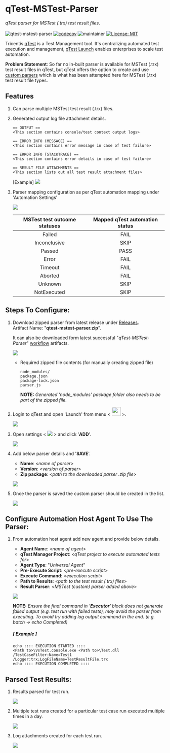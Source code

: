 # **qTest-MSTest-Parser**
*qTest parser for MSTest (.trx) test result files*. </br></br>
![qtest-mstest-parser](https://github.com/abhinavminhas/qtest-mstest-parser/actions/workflows/main.yml/badge.svg)
[![codecov](https://codecov.io/gh/abhinavminhas/qtest-mstest-parser/branch/main/graph/badge.svg?token=JZRDLOU856)](https://codecov.io/gh/abhinavminhas/qtest-mstest-parser)
![maintainer](https://img.shields.io/badge/Creator/Maintainer-abhinavminhas-e65c00)
[![License: MIT](https://img.shields.io/badge/License-MIT-blue.svg)](https://opensource.org/licenses/MIT)

Tricentis [qTest](https://www.tricentis.com/products/unified-test-management-qtest/) is a Test Management tool. It's centralizing automated test execution and management, [qTest Launch](https://www.tricentis.com/resources/qtest-launch-test-automation-management/) enables enterprises to scale test automation.

**Problem Statement**: So far no in-built parser is available for MSTest (.trx) test result files in qTest, but qTest offers the option to create and use [custom parsers](https://documentation.tricentis.com/qtest/od/en/content/launch/automation_host/universal_agent/parsers/develop_custom_test_result_parser_for_universal_agent.htm) which is what has been attempted here for MSTest (.trx) test result file types. </br>

## Features

1. Can parse multiple MSTest test result (.trx) files.
2. Generated output log file attachment details.
   ````
   == OUTPUT == 
   <This section contains console/test context output logs>

   == ERROR INFO (MESSAGE) == 
   <This section contains error message in case of test failure>

   == ERROR INFO (STACKTRACE) == 
   <This section contains error details in case of test failure>
   
   == RESULT FILE ATTACHMENTS == 
   <This section lists out all test result attachment files>
   ````
   [Example]
   <img src="https://user-images.githubusercontent.com/17473202/137570712-1c16433a-f2be-45c9-a857-dd9764a9a915.png" > </img>
3. Parser mapping configuration as per qTest automation mapping under 'Automation Settings'

   <img src="https://user-images.githubusercontent.com/17473202/137570732-af07827f-2519-47bb-bbe3-fe5abf30db0c.png" > </img>

   | MSTest test outcome statuses | Mapped qTest automation status |
   | :---: | :---: |
   | Failed | FAIL |
   | Inconclusive | SKIP |
   | Passed | PASS |
   | Error | FAIL |
   | Timeout | FAIL |
   | Aborted | FAIL |
   | Unknown | SKIP |
   | NotExecuted | SKIP |

## Steps To Configure:

1. Download zipped parser from latest release under [Releases](https://github.com/abhinavminhas/qtest-mstest-parser/releases).  
   Artifact Name: "**qtest-mstest-parser.zip**".  

   It can also be downloaded form latest successful "*qTest-MSTest-Parser*" [workflow](https://github.com/abhinavminhas/qtest-mstest-parser/actions/workflows/main.yml) artifacts.

   <img src="https://user-images.githubusercontent.com/17473202/137570746-b66adc87-a5ce-4a6c-a2d9-427066c23689.png" > </img>

   - Required zipped file contents (for manually creating zipped file)
        ```
        node_modules/
        package.json
        package-lock.json
        parser.js
        ```

      **NOTE:** *Generated 'node_modules' package folder also needs to be part of the zipped file.*

2. Login to qTest and open 'Launch' from menu < <img src="https://user-images.githubusercontent.com/17473202/137571310-d26392b2-6e7f-4cc4-9d9a-d9b6550746f6.png" width ="28px"> </img> >.

   <img src="https://user-images.githubusercontent.com/17473202/137571310-d26392b2-6e7f-4cc4-9d9a-d9b6550746f6.png"> </img>

3. Open settings < <img src="https://user-images.githubusercontent.com/17473202/137571346-bf8ded0f-e1d0-40d2-b4bb-eda65c053388.png"> </img> > and click '**ADD**'.

   <img src="https://user-images.githubusercontent.com/17473202/137571400-6164641f-a2e5-4b16-9fdd-258eabe1e98a.png"> </img>

4. Add below parser details and '**SAVE**'.
    - **Name**: <*name of parser*>
    - **Version**: <*version of parser*>
    - **Zip package**: <*path to the downloaded parser .zip file*> </br>

   <img src="https://user-images.githubusercontent.com/17473202/137571410-84d5d2e3-7441-4f5b-844b-312d4fe67f9b.png"> </img>

5. Once the parser is saved the custom parser should be created in the list.

   <img src="https://user-images.githubusercontent.com/17473202/137571422-5622c78e-19b6-4044-bd44-a419d3d2e4b5.png"> </img>

## Configure Automation Host Agent To Use The Parser:

1. From automation host agent add new agent and provide below details.
   - **Agent Nam**e: <*name of agent*>
   - **qTest Manager Project**: <*qTest project to execute automated tests for*>
   - **Agent Type**: "*Universal Agent*"
   - **Pre-Execute Script**: <*pre-execute script*>
   - **Execute Command**: <*execution script*>
   - **Path to Results**: <*path to the test result (.trx) files*>
   - **Result Parser**: <*MSTest (custom) parser added above*> </br>
   
   <img src="https://user-images.githubusercontent.com/17473202/137571430-0786f5f5-2a5c-4794-b261-89a0134c797c.png"> </img>

   **NOTE:** *Ensure the final command in '_**Executor**_' block does not generate failed output (e.g. test run with failed tests), may avoid the parser from executing. To avoid try adding log output command in the end. (e.g. batch -> echo Completed)*
      ##### [ Example ] #####
      ```
      echo :::: EXECUTION STARTED ::::
      <Path to>\VsTest.console.exe <Path to>\Test.dll /TestCaseFilter:Name=Test1 /Logger:trx;LogFileName=TestResultFile.trx
      echo :::: EXECUTION COMPLETED ::::
      ```

## Parsed Test Results:

1. Results parsed for test run.
   
   <img src="https://user-images.githubusercontent.com/17473202/137571439-421c7867-2ad3-4902-83b7-30a3a4ebbed6.png"> </img>

2. Multiple test runs created for a particular test case run executed multiple times in a day.
   
   <img src="https://user-images.githubusercontent.com/17473202/137571445-4682af87-b8f9-4027-b678-ac95880bb541.png"> </img>

3. Log attachments created for each test run.
   
   <img src="https://user-images.githubusercontent.com/17473202/137571457-9ad19b2e-1a8b-4579-aa46-1339bbf87ff6.png"> </img>

